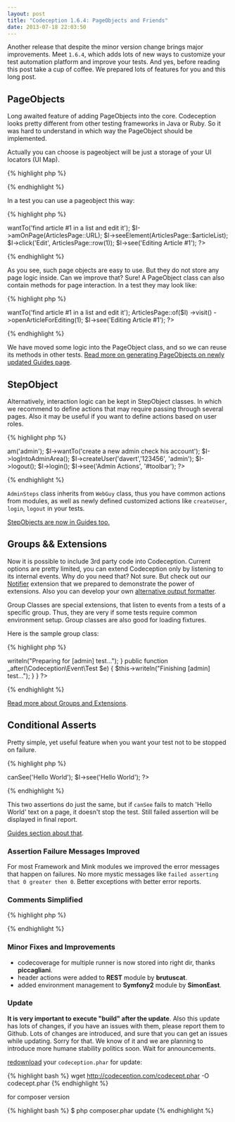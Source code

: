 ```yaml
---
layout: post
title: "Codeception 1.6.4: PageObjects and Friends"
date: 2013-07-18 22:03:50
---
```


Another release that despite the minor version change brings major improvements. Meet `1.6.4`, which adds lots of new ways to customize your test automation platform and improve your tests. And yes, before reading this post take a cup of coffee. We prepared lots of features for you and this long post.

## PageObjects

Long awaited feature of adding PageObjects into the core.
Codeception looks pretty different from other testing frameworks in Java or Ruby.
So it was hard to understand in which way the PageObject should be implemented.

Actually you can choose is pageobject will be just a storage of your UI locators (UI Map).

{% highlight php %}
<?php
class ArticlesPage {

	const URL = '/articles';

	static $articleList = '#list';
	static $newArticleButton = '#toolbar a.new';

	static function row($id)
	{
		return $articleList ." .article-#id".
	}
}
?>
{% endhighlight %}

In a test you can use a pageobject this way:

{% highlight php %}
<?php
$I = new WebGuy($scenario);
$I->wantTo('find article #1 in a list and edit it');
$I->amOnPage(ArticlesPage::URL);
$I->seeElement(ArticlesPage::$articleList);
$I->click('Edit', ArticlesPage::row(1));
$I->see('Editing Article #1');
?>
{% endhighlight %}

As you see, such page objects are easy to use. But they do not store any page logic inside.
Can we improve that? Sure! A PageObject class can also contain methods for page interaction.
In a test they may look like:

{% highlight php %}
<?php
$I = new WebGuy($scenario);
$I->wantTo('find article #1 in a list and edit it');
ArticlesPage::of($I)
	->visit()
	->openArticleForEditing(1);
$I->see('Editing Article #1');
?>
{% endhighlight %}

We have moved some logic into the PageObject class, and so we can reuse its methods in other tests.
[Read more on generating PageObjects on newly updated Guides page](http://codeception.com/docs/07-AdvancedUsage#PageObjects).

## StepObject

Alternatively, interaction logic can be kept in StepObject classes. In which we recommend to define actions that may require passing through several pages. Also it may be useful if you want to define actions based on user roles.

{% highlight php %}
<?php
$I = new WebGuy\AdminSteps($scenario);
$I->am('admin');
$I->wantTo('create a new admin check his account');
$I->logIntoAdminArea();
$I->createUser('davert','123456', 'admin');
$I->logout();
$I->login();
$I->see('Admin Actions', '#toolbar');
?>
{% endhighlight %}

`AdminSteps` class inherits from `WebGuy` class, thus you have common actions from modules, as well as newly defined customized actions like `createUser`, `login`, `logout` in your tests.

[StepObjects are now in Guides too.](http://codeception.com/docs/07-AdvancedUsage#StepObjects)

## Groups && Extensions

Now it is possible to include 3rd party code into Codeception. Current options are pretty limited, you can extend Codeception only by listening to its internal events. Why do you need that? Not sure. But check out our [Notifier](https://github.com/Codeception/Notifier) extension that we prepared to demonstrate the power of extensions. Also you can develop your own [alternative output formatter](https://github.com/Codeception/Codeception/blob/master/tests/data/claypit/tests/_data/MyOutputFormatter.php).

Group Classes are special extensions, that listen to events from a tests of a specific group. Thus, they are very if some tests require common environment setup. Group classes are also good for loading fixtures.

Here is the sample group class:

{% highlight php %}
<?php
class AdminGroup extends \Codeception\Platform\Group {

    static $group = 'admin';

    public function _before(\Codeception\Event\Test $e)
    {
        $this->writeln("Preparing for [admin] test...");
    }

    public function _after(\Codeception\Event\Test $e)
    {
        $this->writeln("Finishing [admin] test...");
    }
}
?>
{% endhighlight %}

[Read more about Groups and Extensions](http://codeception.com/docs/08-Customization#Extension-classes).

## Conditional Asserts

Pretty simple, yet useful feature when you want your test not to be stopped on failure.

{% highlight php %}
<?php
$I->canSee('Hello World');
$I->see('Hello World');
?>
{% endhighlight %}

This two assertions do just the same, but if `canSee` fails to match 'Hello World' text on a page, it doesn't stop the test. Still failed assertion will be displayed in final report.

[Guides section about that](http://codeception.com/docs/04-AcceptanceTests#Conditional-Assertions).

### Assertion Failure Messages Improved

For most Framework and Mink modules we improved the error messages that happen on failures. No more mystic messages like `failed asserting that 0 greater then 0`. Better exceptions with better error reports. 

### Comments Simplified

{% highlight php %}
<?php
$I['comments can be easily added to a test'];
$I['and displayed in output when executed'];
$I['and added to HTML reports'];
$I['pretty cool when you follow BDD or ATDD'];
$I['describe everything in comments and then automate them'];
?>
{% endhighlight %}

### Minor Fixes and Improvements

* codecoverage for multiple runner is now stored into right dir, thanks **piccagliani**.
* header actions were added to **REST** module by **brutuscat**.
* added environment management to **Symfony2** module by **SimonEast**.

### Update

**It is very important to execute "build" after the update**.
Also this update has lots of changes, if you have an issues with them, please report them to Github.
Lots of changes are introduced, and sure that you can get an issues while updating. Sorry for that.
We know of it and we are planning to introduce more humane stability politics soon. Wait for announcements.

[redownload](http://codeception.com/thanks.html) your `codeception.phar` for update:

{% highlight bash %}
wget http://codeception.com/codecept.phar -O codecept.phar
{% endhighlight %}

for composer version

{% highlight bash %}
$ php composer.phar update
{% endhighlight %}